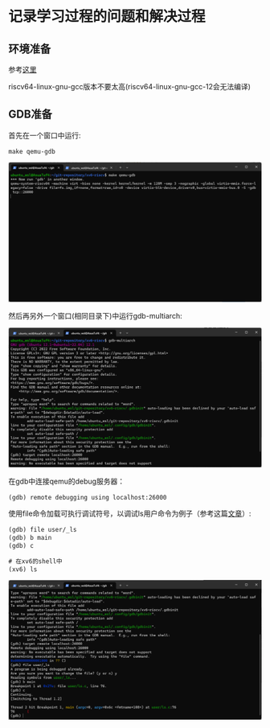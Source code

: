 # 记录学习过程的问题和解决过程

## 环境准备

参考[这里](https://zhuanlan.zhihu.com/p/509296983)

riscv64-linux-gnu-gcc版本不要太高(riscv64-linux-gnu-gcc-12会无法编译)

## GDB准备

首先在一个窗口中运行:

```shell
make qemu-gdb
```

![img](pictures/make-gdb.png)

然后再另外一个窗口(相同目录下)中运行gdb-multiarch:

![img](pictures/gdb-multiarch.png)

在gdb中连接qemu的debug服务器：

```shell
(gdb) remote debugging using localhost:26000
```

使用file命令加载可执行调试符号，以调试ls用户命令为例子（参考这篇[文章](https://zhuanlan.zhihu.com/p/342402097)）:

```shell
(gdb) file user/_ls
(gdb) b main
(gdb) c
```

```shell
# 在xv6的shell中
(xv6) ls
```

![img](pictures/file-ls.png)